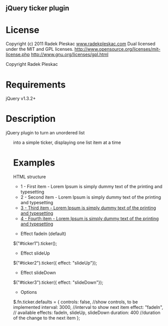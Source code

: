 jQuery ticker plugin
--------------------

License
=======
Copyright (c) 2011 Radek Pleskac www.radekpleskac.com
Dual licensed under the MIT and GPL licenses.
http://www.opensource.org/licenses/mit-license.php
http://www.gnu.org/licenses/gpl.html

Copyright Radek Pleskac
 
Requirements
============
jQuery v1.3.2+ 

Description
=========== 
jQuery plugin to turn an unordered list <ul> into a simple ticker, displaying one list item at a time

Examples
========

HTML structure

<ul id="ticker1">
  <li>1 - First item - Lorem Ipsum is simply dummy text of the printing and typesetting</li>
  <li>2 - Second item - Lorem Ipsum is simply dummy text of the printing and typesetting</li>
  <li><a href="">3 - Third item - Lorem Ipsum is simply dummy text of the printing and typesetting</a></li>
  <li><a href="">4 - Fourth item - Lorem Ipsum is simply dummy text of the printing and typesetting</a></li>
</ul>

- Effect fadeIn (default)

$("#ticker1").ticker();

- Effect slideUp

$("#ticker2").ticker({ effect: "slideUp"});

- Effect slideDown

$("#ticker3").ticker({ effect: "slideDown"});

- Options

$.fn.ticker.defaults =  {
	controls: false, //show controls, to be implemented
	interval: 3000, //interval to show next item
	effect: "fadeIn", // available effects: fadeIn, slideUp, slideDown
	duration: 400 //duration of the change to the next item
};
				
